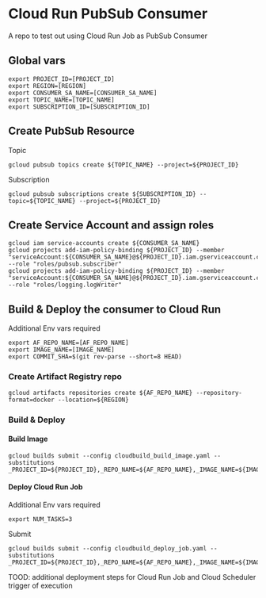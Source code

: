 # Cloud Run PubSub Consumer

A repo to test out using Cloud Run Job as PubSub Consumer

## Global vars

```
export PROJECT_ID=[PROJECT_ID]
export REGION=[REGION]
export CONSUMER_SA_NAME=[CONSUMER_SA_NAME]
export TOPIC_NAME=[TOPIC_NAME]
export SUBSCRIPTION_ID=[SUBSCRIPTION_ID]
```

## Create PubSub Resource

Topic

```
gcloud pubsub topics create ${TOPIC_NAME} --project=${PROJECT_ID}
```

Subscription

```
gcloud pubsub subscriptions create ${SUBSCRIPTION_ID} --topic=${TOPIC_NAME} --project=${PROJECT_ID}
```

## Create Service Account and assign roles

```
gcloud iam service-accounts create ${CONSUMER_SA_NAME}
gcloud projects add-iam-policy-binding ${PROJECT_ID} --member "serviceAccount:${CONSUMER_SA_NAME}@${PROJECT_ID}.iam.gserviceaccount.com" --role "roles/pubsub.subscriber"
gcloud projects add-iam-policy-binding ${PROJECT_ID} --member "serviceAccount:${CONSUMER_SA_NAME}@${PROJECT_ID}.iam.gserviceaccount.com" --role "roles/logging.logWriter"
```

## Build & Deploy the consumer to Cloud Run

Additional Env vars required
```
export AF_REPO_NAME=[AF_REPO_NAME]
export IMAGE_NAME=[IMAGE_NAME]
export COMMIT_SHA=$(git rev-parse --short=8 HEAD)
```

### Create Artifact Registry repo

```
gcloud artifacts repositories create ${AF_REPO_NAME} --repository-format=docker --location=${REGION}
```

### Build & Deploy

#### Build Image

```
gcloud builds submit --config cloudbuild_build_image.yaml --substitutions _PROJECT_ID=${PROJECT_ID},_REPO_NAME=${AF_REPO_NAME},_IMAGE_NAME=${IMAGE_NAME},_COMMIT_SHA=${COMMIT_SHA}
```

#### Deploy Cloud Run Job

Additional Env vars required
```
export NUM_TASKS=3
```

Submit
```
gcloud builds submit --config cloudbuild_deploy_job.yaml --substitutions _PROJECT_ID=${PROJECT_ID},_REPO_NAME=${AF_REPO_NAME},_IMAGE_NAME=${IMAGE_NAME},_COMMIT_SHA=${COMMIT_SHA},_SUBSCRIPTION_ID=${SUBSCRIPTION_ID},_NUM_TASKS=${NUM_TASKS},_REGION=${REGION},_SA=${CONSUMER_SA_NAME}@${PROJECT_ID}.iam.gserviceaccount.com
```

TOOD: additional deployment steps for Cloud Run Job and Cloud Scheduler trigger of execution